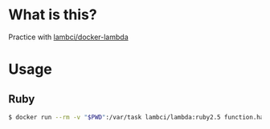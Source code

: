 # What is this?

Practice with [lambci/docker\-lambda](https://github.com/lambci/docker-lambda)


# Usage

## Ruby

```bash
$ docker run --rm -v "$PWD":/var/task lambci/lambda:ruby2.5 function.handler
```
